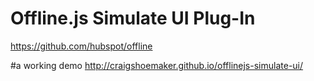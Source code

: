 # Offline.js Simulate UI Plug-In
https://github.com/hubspot/offline

#a working demo
http://craigshoemaker.github.io/offlinejs-simulate-ui/
